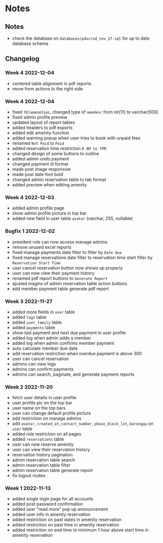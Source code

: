 # Notes

## Notes

- check the database on `databases/pdocrud_nov_27.sql` for up to date database schema

## Changelog

### Week 4 2022-12-04

- centered table alignment in pdf reports
- move form actions to the right side

### Week 4 2022-12-04

- fixed `tblameneties`, changed type of `amedesc` from int(11) to varchar(500)
- fixed admin profile preview
- updated layout of report tables
- added headers to pdf exports
- added edit amenity function
- added warning popup when user tries to book with unpaid fees
- renamed `Not Paid` to `Paid`
- added reservation time restriction `8 AM to 7PM`
- changed design of some buttons to outline
- added admin undo payment
- changed payment id format
- made post image responsive
- made post date font bold
- changed admin reservation table to tab format
- added preview when editing amenity

### Week 4 2022-12-03

- added admin profile page
- show admin profile picture in top bar
- added new field in user table `avatar` (varchar, 255, nullable)

### Bugfix 1 2022-12-02

- president role can now access manage admins
- remove unused excel reports
- fixed manage payments date filter to filter by `Date Due`
- fixed manage reservations date filter to reservation time start filter by `Reservation Start Time`
- user cancel reservation button now shows up properly
- user can now view their payment history
- renamed pdf report buttons to `Generate Report`
- ajusted magins of admin reservation table action buttons
- add member payment table generate pdf report

### Week 3 2022-11-27

- added more fields in `user` table
- added `logs` table
- added `user_family` table
- added `payments` table
- show last payment and next due payment in user profile
- added log when admin adds a member
- added log when admin confirms member payment
- auto calculate member due date
- add reservation restriction when overdue payment is above 300
- user can cancel reservation
- admins can view logs
- admins can confirm payments
- admins can search, paginate, and generate payment reports

### Week 2 2022-11-20

- fetch user details in user profile
- user profile pic on the top bar
- user name on the top bars
- user can change default profile picture
- add restriction on manage admins
- add `avatar`, `created_at`, `contact_number`, `phase_block_lot`, `barangay` on `user` table
- added role restriction on all pages
- added `reservations` table
- user can now reserve amenity
- user can view their reservation history
- reservation history pagination
- admin reservation table search
- admin reservation table filter
- admin reservation table generate report
- fix logout routes

### Week 1 2022-11-13

- added single login page for all accounts
- added post password confirmation
- added user "read more" pop up announcement
- added user info in amenity reservation
- added restriction on past dates in amenity reservation
- added restriction on past time in amenity reservation
- added restriction on end time to minimum 1 hour above start time in amenity reservation
